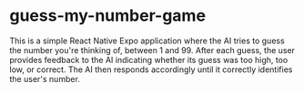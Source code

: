 # guess-my-number-game
This is a simple React Native Expo application where the AI tries to guess the number you're thinking of, between 1 and 99. After each guess, the user provides feedback to the AI indicating whether its guess was too high, too low, or correct. The AI then responds accordingly until it correctly identifies the user's number.
